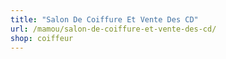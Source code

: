 ```yaml
---
title: "Salon De Coiffure Et Vente Des CD"
url: /mamou/salon-de-coiffure-et-vente-des-cd/
shop: coiffeur
---
```

